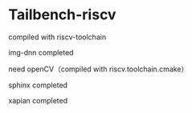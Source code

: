 # Tailbench-riscv
compiled with riscv-toolchain 
  

img-dnn completed

need openCV（compiled with riscv.toolchain.cmake） 


sphinx completed

xapian completed
